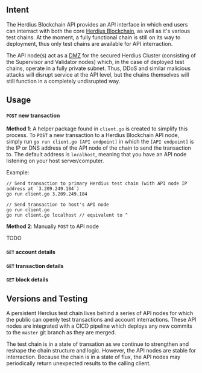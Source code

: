 ## Intent

The Herdius Blockchain API provides an API interface in which end users can interract with both the core [Herdius Blockchain](https://herdius.com), as well as it's various test chains. At the moment, a fully functional chain is still on its way to deployment, thus only test chains are available for API interraction.

The API node(s) act as a [DMZ](https://searchsecurity.techtarget.com/definition/DMZ) for the secured Herdius Cluster (consisting of the Supervisor and Validator nodes) which, in the case of deployed test chains, operate in a fully private subnet. Thus, DDoS and similar malicious attacks will disrupt service at the API level, but the chains themselves will still function in a completely undisrupted way.

## Usage

#### `POST` new transaction

**Method 1**: A helper package found in `client.go` is created to simplify this process. To `POST` a new transaction to a Herdius Blockchain API node, simply run `go run client.go [API endpoint]` in which the `[API endpoint]` is the IP or DNS address of the API node of the chain to send the transaction to. The default address is `localhost`, meaning that you have an API node listening on your host server/computer.

Example:

```
// Send transaction to primary Herdius test chain (with API node IP address at `3.209.249.184`)
go run client.go 3.209.249.184

// Send transaction to host's API node
go run client.go
go run client.go localhost // equivalent to ^
```

**Method 2**: Manually `POST` to API node

TODO

#### `GET` account details

#### `GET` transaction details

#### `GET` block details

## Versions and Testing

A persistent Herdius test chain lives behind a series of API nodes for which the public can openly test transactions and account interractions. These API nodes are integrated with a CICD pipeline which deploys any new commits to the `master` git branch as they are merged.

The test chain is in a state of transation as we continue to strengthen and reshape the chain structure and logic. However, the API nodes are stable for interraction. Because the chain is in a state of flux, the API nodes may periodically return unexpected results to the calling client.
